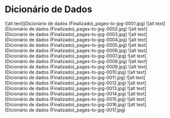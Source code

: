 # Dicionário de Dados

![alt text](Dicionário de dados (Finalizado)_pages-to-jpg-0001.jpg)
![alt text](Dicionário de dados (Finalizado)_pages-to-jpg-0002.jpg)
![alt text](Dicionário de dados (Finalizado)_pages-to-jpg-0003.jpg)
![alt text](Dicionário de dados (Finalizado)_pages-to-jpg-0004.jpg)
![alt text](Dicionário de dados (Finalizado)_pages-to-jpg-0005.jpg)
![alt text](Dicionário de dados (Finalizado)_pages-to-jpg-0006.jpg)
![alt text](Dicionário de dados (Finalizado)_pages-to-jpg-0007.jpg)
![alt text](Dicionário de dados (Finalizado)_pages-to-jpg-0008.jpg)
![alt text](Dicionário de dados (Finalizado)_pages-to-jpg-0009.jpg)
![alt text](Dicionário de dados (Finalizado)_pages-to-jpg-0010.jpg)
![alt text](Dicionário de dados (Finalizado)_pages-to-jpg-0011.jpg)
![alt text](Dicionário de dados (Finalizado)_pages-to-jpg-0012.jpg)
![alt text](Dicionário de dados (Finalizado)_pages-to-jpg-0013.jpg)
![alt text](Dicionário de dados (Finalizado)_pages-to-jpg-0014.jpg)
![alt text](Dicionário de dados (Finalizado)_pages-to-jpg-0015.jpg)
![alt text](Dicionário de dados (Finalizado)_pages-to-jpg-0016.jpg)
![alt text](Dicionário de dados (Finalizado)_pages-to-jpg-0017.jpg)
